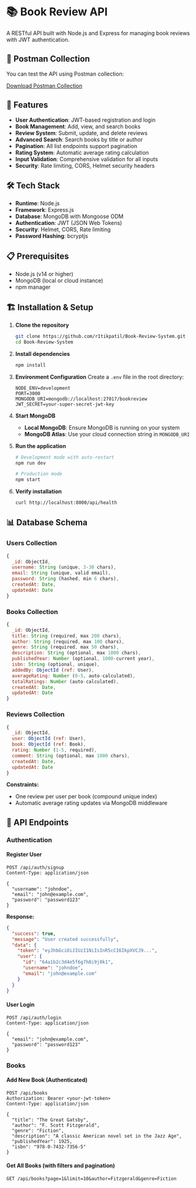 # 📚 Book Review API

A RESTful API built with Node.js and Express for managing book reviews with JWT authentication.

## 🧪 Postman Collection

You can test the API using Postman collection:

[Download Postman Collection](https://drive.google.com/uc?export=download&id=1Dno7iGvWTsKc31Y6c6lfO6PJiMkCOo5c)

## 🚀 Features

- **User Authentication**: JWT-based registration and login
- **Book Management**: Add, view, and search books
- **Review System**: Submit, update, and delete reviews
- **Advanced Search**: Search books by title or author
- **Pagination**: All list endpoints support pagination
- **Rating System**: Automatic average rating calculation
- **Input Validation**: Comprehensive validation for all inputs
- **Security**: Rate limiting, CORS, Helmet security headers

## 🛠️ Tech Stack

- **Runtime**: Node.js
- **Framework**: Express.js
- **Database**: MongoDB with Mongoose ODM
- **Authentication**: JWT (JSON Web Tokens)
- **Security**: Helmet, CORS, Rate limiting
- **Password Hashing**: bcryptjs

## 📋 Prerequisites

- Node.js (v14 or higher)
- MongoDB (local or cloud instance)
- npm manager

## 🏗️ Installation & Setup

1. **Clone the repository**

   ```bash
   git clone https://github.com/r1tikpatil/Book-Review-System.git
   cd Book-Review-System
   ```

2. **Install dependencies**

   ```bash
   npm install
   ```

3. **Environment Configuration**
   Create a `.env` file in the root directory:

   ```env
   NODE_ENV=development
   PORT=3000
   MONGODB_URI=mongodb://localhost:27017/bookreview
   JWT_SECRET=your-super-secret-jwt-key
   ```

4. **Start MongoDB**

   - **Local MongoDB**: Ensure MongoDB is running on your system
   - **MongoDB Atlas**: Use your cloud connection string in `MONGODB_URI`

5. **Run the application**

   ```bash
   # Development mode with auto-restart
   npm run dev

   # Production mode
   npm start
   ```

6. **Verify installation**
   ```bash
   curl http://localhost:8000/api/health
   ```

## 📊 Database Schema

### Users Collection

```javascript
{
  _id: ObjectId,
  username: String (unique, 3-30 chars),
  email: String (unique, valid email),
  password: String (hashed, min 6 chars),
  createdAt: Date,
  updatedAt: Date
}
```

### Books Collection

```javascript
{
  _id: ObjectId,
  title: String (required, max 200 chars),
  author: String (required, max 100 chars),
  genre: String (required, max 50 chars),
  description: String (optional, max 1000 chars),
  publishedYear: Number (optional, 1000-current year),
  isbn: String (optional, unique),
  addedBy: ObjectId (ref: User),
  averageRating: Number (0-5, auto-calculated),
  totalRatings: Number (auto-calculated),
  createdAt: Date,
  updatedAt: Date
}
```

### Reviews Collection

```javascript
{
  _id: ObjectId,
  user: ObjectId (ref: User),
  book: ObjectId (ref: Book),
  rating: Number (1-5, required),
  comment: String (optional, max 1000 chars),
  createdAt: Date,
  updatedAt: Date
}
```

**Constraints:**

- One review per user per book (compound unique index)
- Automatic average rating updates via MongoDB middleware

## 🔌 API Endpoints

### Authentication

#### Register User

```http
POST /api/auth/signup
Content-Type: application/json

{
  "username": "johndoe",
  "email": "john@example.com",
  "password": "password123"
}
```

**Response:**

```json
{
  "success": true,
  "message": "User created successfully",
  "data": {
    "token": "eyJhbGciOiJIUzI1NiIsInR5cCI6IkpXVCJ9...",
    "user": {
      "id": "64a1b2c3d4e5f6g7h8i9j0k1",
      "username": "johndoe",
      "email": "john@example.com"
    }
  }
}
```

#### User Login

```http
POST /api/auth/login
Content-Type: application/json

{
  "email": "john@example.com",
  "password": "password123"
}
```

### Books

#### Add New Book (Authenticated)

```http
POST /api/books
Authorization: Bearer <your-jwt-token>
Content-Type: application/json

{
  "title": "The Great Gatsby",
  "author": "F. Scott Fitzgerald",
  "genre": "Fiction",
  "description": "A classic American novel set in the Jazz Age",
  "publishedYear": 1925,
  "isbn": "978-0-7432-7356-5"
}
```

#### Get All Books (with filters and pagination)

```http
GET /api/books?page=1&limit=10&author=Fitzgerald&genre=Fiction
```
